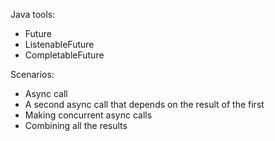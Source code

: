Java tools:
* Future
* ListenableFuture
* CompletableFuture

Scenarios:
* Async call
* A second async call that depends on the result of the first
* Making concurrent async calls
* Combining all the results